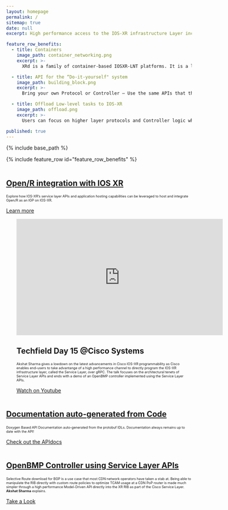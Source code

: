```yaml
---
layout: homepage
permalink: /
sitemap: true
date: null
excerpt: High performance access to the IOS-XR infrastructure Layer including RIB, Label Switch Database and more. Bring your own protocol or controller and operate your network your way!

feature_row_benefits:
  - title: Containers 
    image_path: container_networking.png
    excerpt: >-
      XRd is a family of container-based IOSXR-LNT platforms. It is a lightweight solution that can be used as a vRR (virtual-route-reflector), provider edge, vCSR (virtual Cell-Site Router), and cloud router (gateway for the cloud).

  - title: API for the “Do-it-yourself" system
    image_path: building_block.png  
    excerpt: >-
      Bring your own Protocol or Controller – Use the same APIs that the IOS-XR protocol stacks use internally, but over GRPC.

  - title: Offload Low-level tasks to IOS-XR
    image_path: offload.png
    excerpt: >-
      Users can focus on higher layer protocols and Controller logic while the IOS-XR infrastructure layer handles conflict resolution, transactional notifications, scalability and data plane abstraction.

published: true
---
```

{% include base_path %} 

{% include feature_row id="feature_row_benefits" %}

<div class="feature__wrapper">
    <div class="feature__item--right">
      <div class="archive__item">
          <div class="archive__item-teaser center" style="display: block; margin-left: auto; margin-right: auto;">
            <a href="https://xrdocs.io/images/openr-integration-xr.png"><img src="https://xrdocs.io/images/openr-integration-xr.png" alt="" /></a>
          </div>
        <div class="archive__item-body">
            <h2 class="archive__item-title"><a href="https://xrdocs.github.io/cisco-service-layer/blogs/2018-02-16-xr-s-journey-to-the-we-b-st-open-r-integration-with-ios-xr/">Open/R integration with IOS XR</a></h2>
            <div class="archive__item-excerpt" style="font-size: 0.65em;">
              <p>Explore how IOS-XR’s service layer APIs and application hosting capabilities can be
                                leveraged to host and integrate Open/R as an IGP on IOS-XR.</p>
            </div>
          <p><a href="https://xrdocs.github.io/cisco-service-layer/blogs/2018-02-16-xr-s-journey-to-the-we-b-st-open-r-integration-with-ios-xr/" 
          class="btn ">Learn more</a></p>        </div>
      </div>
    </div>
</div>

<div class="feature__wrapper">    
    <div class="feature__item--left">
      <div class="archive__item" style="margin-left: 2em;">
          <div class="archive__item-teaser center" style="display: block; margin-left: auto; margin-right: auto;">
              <iframe width="560" height="315" src="https://www.youtube.com/embed/yiN8fAxlfwg" frameborder="0" allowfullscreen></iframe>
          </div>
        <div class="archive__item-body">
            <h2 class="archive__item-title"><a href="https://www.youtube.com/watch?v=yiN8fAxlfwg"></a>Techfield Day 15 @Cisco Systems</h2>
            <div class="archive__item-excerpt" style="font-size: 0.65em;">
            <p>Akshat Sharma gives a lowdown on the latest advancements in Cisco IOS-XR programmability as Cisco enables end-users to take advantange of a high performance channel to directly program the IOS-XR infrastructure layer, called the Service Layer, over gRPC. The talk focuses on the architectural tenets of Service Layer APIs and ends with a demo of an OpenBMP controller implemented using the Service Layer APIs.</p>
            </div>
          <p><a href="https://www.youtube.com/watch?v=yiN8fAxlfwg" class="btn btn--large">Watch on Youtube</a></p>
        </div>
      </div>
    </div>
</div>

<div class="feature__wrapper">
    <div class="feature__item--right">
      <div class="archive__item">
          <div class="archive__item-teaser center" style="max-height: 300px; max-width: 300px;display: block; margin-left: auto; margin-right: auto;">
            <a href="{{ base_path }}/apidocs"><img src="{{ base_path }}/images/apidocs.png" alt="" /></a>
          </div>
        <div class="archive__item-body">
            <h2 class="archive__item-title"><a href="{{ base_path }}/apidocs">Documentation auto-generated from Code</a></h2>
            <div class="archive__item-excerpt" style="font-size: 0.65em;">
              <p>Doxygen Based API Documentation auto-generated from the protobuf IDLs. Documentation always remains up to date with the API!</p>
            </div>
          <p><a href="{{ base_path }}/apidocs" class="btn ">Check out the APIdocs</a></p>
        </div>
      </div>
    </div>
</div>

<div class="feature__wrapper">
    <div class="feature__item--right">
      <div class="archive__item">
          <div class="archive__item-teaser center" style="display: block; margin-left: auto; margin-right: auto;">
            <a href="{{ base_path }}/tutorials/2017-09-26-use-case-openbmp-controller-using-service-layer-apis/"><img src="{{ base_path  }}/images/openbmp-controller.png" alt="" /></a>
          </div>
        <div class="archive__item-body">
            <h2 class="archive__item-title"><a href="{{ base_path }}/tutorials/2017-09-26-use-case-openbmp-controller-using-service-layer-apis/">OpenBMP Controller using Service Layer APIs</a></h2>
            <div class="archive__item-excerpt" style="font-size: 0.65em;">
              <p>Selective Route download for BGP is a use case that most CDN network operators have taken a stab at. Being able to manipulate the RIB directly with custom route policies to optimize TCAM usage at a CDN PoP router is made much simpler through a high performance Model-Driven API directly into the XR RIB as part of the Cisco Service Layer. <b>Akshat Sharma</b> explains.</p>
            </div>
          <p><a href="{{ base_path }}/tutorials/2017-09-26-use-case-openbmp-controller-using-service-layer-apis/" class="btn ">Take a Look</a></p>
        </div>
      </div>
    </div>
</div>
